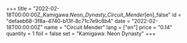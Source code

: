 +++
title = "2022-02-18T00:00:00Z_Kamigawa:_Neon_Dynasty_Circuit_Mender_[en]_false"
id = "defaeb68-3f8a-4740-b13f-8c71c7e9c8b4"
date = "2022-02-18T00:00:00Z"
name = "Circuit Mender"
lang = ["en"]
price = "0.14"
quantity = 1
foil = false
set = "Kamigawa: Neon Dynasty"
+++
